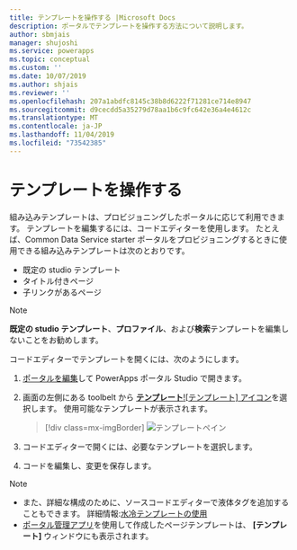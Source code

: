 ```yaml
---
title: テンプレートを操作する |Microsoft Docs
description: ポータルでテンプレートを操作する方法について説明します。
author: sbmjais
manager: shujoshi
ms.service: powerapps
ms.topic: conceptual
ms.custom: ''
ms.date: 10/07/2019
ms.author: shjais
ms.reviewer: ''
ms.openlocfilehash: 207a1abdfc8145c38b8d6222f71281ce714e8947
ms.sourcegitcommit: d9cecdd5a35279d78aa1b6c9fc642e36a4e4612c
ms.translationtype: MT
ms.contentlocale: ja-JP
ms.lasthandoff: 11/04/2019
ms.locfileid: "73542385"
---
```

# <a name="work-with-templates"></a>テンプレートを操作する

組み込みテンプレートは、プロビジョニングしたポータルに応じて利用できます。 テンプレートを編集するには、コードエディターを使用します。 たとえば、Common Data Service starter ポータルをプロビジョニングするときに使用できる組み込みテンプレートは次のとおりです。

- 既定の studio テンプレート
- タイトル付きページ
- 子リンクがあるページ


> [!NOTE]
> **既定の studio テンプレート**、**プロファイル**、および**検索**テンプレートを編集しないことをお勧めします。

コードエディターでテンプレートを開くには、次のようにします。

1.  [ポータルを編集](manage-existing-portals.md#edit)して PowerApps ポータル Studio で開きます。  

2.  画面の左側にある toolbelt から [**テンプレート**![テンプレート] アイコン](media/templates-icon.png "テンプレートアイコン")を選択します。 使用可能なテンプレートが表示されます。  

    > [!div class=mx-imgBorder]
    > ![テンプレートペイン](media/templates-pane.png "テンプレートペイン")  

3.  コードエディターで開くには、必要なテンプレートを選択します。

4.  コードを編集し、変更を保存します。

> [!NOTE]
> - また、詳細な構成のために、ソースコードエディターで液体タグを追加することもできます。 詳細情報:[水冷テンプレートの使用](liquid/liquid-overview.md)
> - [ポータル管理アプリ](configure/configure-portal.md)を使用して作成したページテンプレートは、 **[テンプレート]** ウィンドウにも表示されます。
